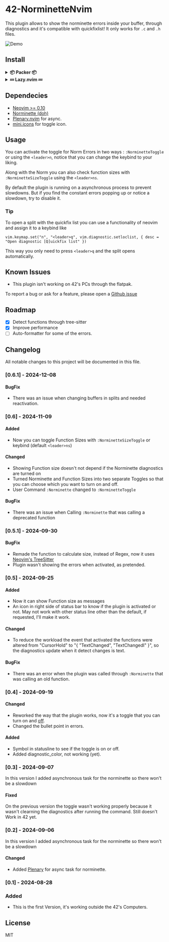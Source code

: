 # 42-NorminetteNvim
This plugin allows to show the norminette errors inside your buffer, through diagnostics and it's compatible with quickfixlist!
It only works for `.c` and `.h` files.

![Demo](https://github.com/MrSloth-dev/42-NorminetteNvim/blob/main/Showcase/Showcase.gif?raw=true)
<br>
## Install

<details>
	
<summary> <b>📦 Packer 📦</b></summary>

``` lua
use {
    "MrSloth-dev/42-NorminetteNvim",
    requires = { "nvim-lua/plenary.nvim", "echasnovski/mini.icons" },
    config = function()
        require("norminette").setup({
	    norm_keybind = "<leader>n",
	    size_keybind = "<leader>ns",
            diagnostic_color = "#00ff00",
            show_size = true,
        })
    end,
}
```

</details>
<details>
<summary><b>💤 Lazy.nvim 💤</b></summary>

``` lua
{
	"MrSloth-dev/42-NorminetteNvim",
	dependencies = { "nvim-lua/plenary.nvim" , "echasnovski/mini.icons"},
	config = function()
		require("norminette").setup({
			norm_keybind = "<leader>n",
			size_keybind = "<leader>ns",
			diagnost_color = "#00ff00",
			show_size = true,
		})
	end,
},
```
</details>

## Dependecies

- [Neovim >= 0.10](https://neovim.io/)
- [Norminette (doh)](https://github.com/42School/norminette)
- [Plenary.nvim](https://github.com/nvim-lua/plenary.nvim) for async.
- [mini.icons](https://github.com/echasnovski/mini.icons) for toggle icon.

## Usage

You can activate the toggle for Norm Errors in two ways : `:NorminetteToggle` or using the `<leader>n`, notice that you can change the keybind to your liking.

Along with the Norm you can also check function sizes with `:NorminetteSizeToggle` using the `<leader>ns`.

By default the plugin is running on a asynchronous process to prevent slowdowns. But if you find the constant errors popping up or notice a slowdown, try to disable it.

### Tip
To open a split with the quickfix list you can use a functionality of neovim and assign it to a keybind like
```
vim.keymap.set("n", "<leader>q", vim.diagnostic.setloclist, { desc = "Open diagnostic [Q]uickfix list" })
```
This way you only need to press `<leader>q` and the split opens automatically.
<br>

## Known Issues

- This plugin isn't working on 42's PCs through the flatpak.

To report a bug or ask for a feature, please open a [Github issue](https://github.com/MrSloth-dev/42-NorminetteNvim/issues/new)
<br>

## Roadmap

- [x] Detect functions through tree-sitter
- [x] Improve performance
- [ ] Auto-formatter for some of the errors.

## Changelog
All notable changes to this project will be documented in this file.

### [0.6.1] - 2024-12-08

#### BugFix
- There was an issue when changing buffers in splits and needed reactivation.

### [0.6] - 2024-11-09

#### Added
- Now you can toggle Function Sizes with `:NorminetteSizeToggle` or keybind (default `<leader>ns`)

#### Changed
- Showing Function size doesn't not depend if the Norminette diagnostics are turned on
- Turned Norminette and Function Sizes into two separate Toggles so that you can choose which you want to turn on and off.
- User Command `:Norminette` changed to `:NorminetteToggle`

#### BugFix
- There was an issue when Calling `:Norminette` that was calling a deprecated function

### [0.5.1] - 2024-09-30

#### BugFix
- Remade the function to calculate size, instead of Regex, now it uses [Neovim's TreeSitter](https://tree-sitter.github.io/tree-sitter/)
- Plugin wasn't showing the errors when activated, as pretended.

### [0.5] - 2024-09-25

#### Added
- Now it can show Function size as messages
- An icon in right side of status bar to know if the plugin is activated or not. May not work with other status line other than the default, if requested, I'll make it work.

#### Changed
- To reduce the workload the event that activated the functions were altered from "CursorHold" to "{ "TextChanged", "TextChangedI" }", so the diagnostics update when it detect changes is text.

#### BugFix
- There was an error when the plugin was called through `:Norminette` that was calling an old function.

### [0.4] - 2024-09-19

#### Changed
- Reworked the way that the plugin works, now it's a toggle that you can turn on and [off](https://www.youtube.com/watch?v=p85xwZ_OLX0).
- Changed the bullet point in errors.

#### Added
- Symbol  in statusline to see if the toggle is on or off.
- Added diagnostic_color, not working (yet).

### [0.3] - 2024-09-07
  
In this version I added asynchronous task for the norminette so there won't be a slowdown
 
#### Fixed
On the previous version the toggle wasn't working properly because it wasn't clearning the diagnostics after running the command.
Still doesn't Work in 42 yet.

### [0.2] - 2024-09-06
  
In this version I added asynchronous task for the norminette so there won't be a slowdown
 
#### Changed
- Added [Plenary](https://github.com/nvim-lua/plenary.nvim) for async task for norminette. 

### [0.1] - 2024-08-28
 
### Added
   
- This is the first Version, it's working outside the 42's Computers.

## License
MIT
